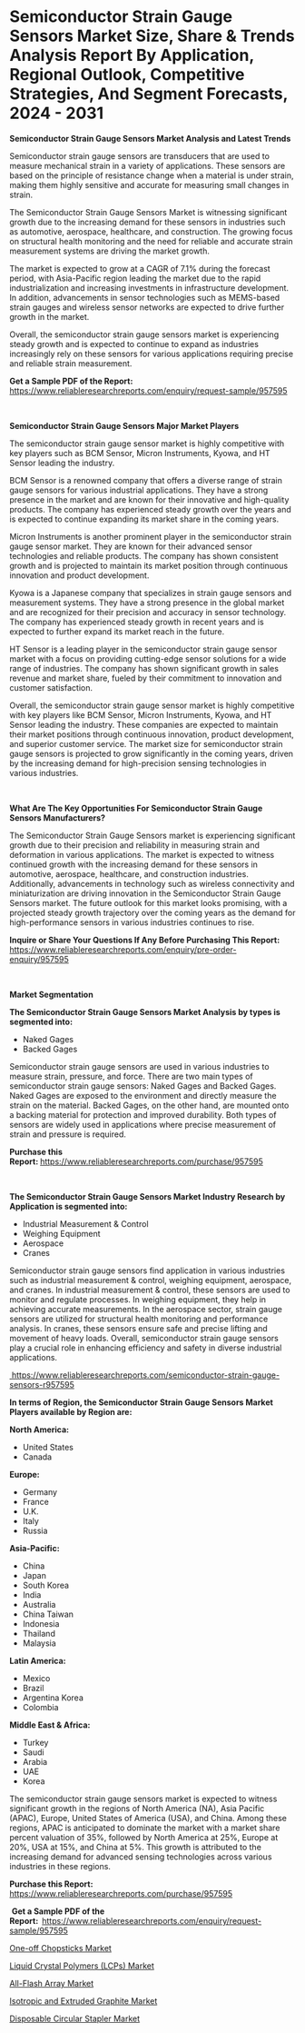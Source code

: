 <p><h1>Semiconductor Strain Gauge Sensors Market Size, Share & Trends Analysis Report By Application, Regional Outlook, Competitive Strategies, And Segment Forecasts, 2024 - 2031</h1></p><p><strong>Semiconductor Strain Gauge Sensors Market Analysis and Latest Trends</strong></p>
<p><p>Semiconductor strain gauge sensors are transducers that are used to measure mechanical strain in a variety of applications. These sensors are based on the principle of resistance change when a material is under strain, making them highly sensitive and accurate for measuring small changes in strain.</p><p>The Semiconductor Strain Gauge Sensors Market is witnessing significant growth due to the increasing demand for these sensors in industries such as automotive, aerospace, healthcare, and construction. The growing focus on structural health monitoring and the need for reliable and accurate strain measurement systems are driving the market growth.</p><p>The market is expected to grow at a CAGR of 7.1% during the forecast period, with Asia-Pacific region leading the market due to the rapid industrialization and increasing investments in infrastructure development. In addition, advancements in sensor technologies such as MEMS-based strain gauges and wireless sensor networks are expected to drive further growth in the market.</p><p>Overall, the semiconductor strain gauge sensors market is experiencing steady growth and is expected to continue to expand as industries increasingly rely on these sensors for various applications requiring precise and reliable strain measurement.</p></p>
<p><strong>Get a Sample PDF of the Report:&nbsp;</strong> <a href="https://www.reliableresearchreports.com/enquiry/request-sample/957595">https://www.reliableresearchreports.com/enquiry/request-sample/957595</a></p>
<p>&nbsp;</p>
<p><strong>Semiconductor Strain Gauge Sensors Major Market Players</strong></p>
<p><p>The semiconductor strain gauge sensor market is highly competitive with key players such as BCM Sensor, Micron Instruments, Kyowa, and HT Sensor leading the industry. </p><p>BCM Sensor is a renowned company that offers a diverse range of strain gauge sensors for various industrial applications. They have a strong presence in the market and are known for their innovative and high-quality products. The company has experienced steady growth over the years and is expected to continue expanding its market share in the coming years.</p><p>Micron Instruments is another prominent player in the semiconductor strain gauge sensor market. They are known for their advanced sensor technologies and reliable products. The company has shown consistent growth and is projected to maintain its market position through continuous innovation and product development.</p><p>Kyowa is a Japanese company that specializes in strain gauge sensors and measurement systems. They have a strong presence in the global market and are recognized for their precision and accuracy in sensor technology. The company has experienced steady growth in recent years and is expected to further expand its market reach in the future.</p><p>HT Sensor is a leading player in the semiconductor strain gauge sensor market with a focus on providing cutting-edge sensor solutions for a wide range of industries. The company has shown significant growth in sales revenue and market share, fueled by their commitment to innovation and customer satisfaction.</p><p>Overall, the semiconductor strain gauge sensor market is highly competitive with key players like BCM Sensor, Micron Instruments, Kyowa, and HT Sensor leading the industry. These companies are expected to maintain their market positions through continuous innovation, product development, and superior customer service. The market size for semiconductor strain gauge sensors is projected to grow significantly in the coming years, driven by the increasing demand for high-precision sensing technologies in various industries.</p></p>
<p>&nbsp;</p>
<p><strong>What Are The Key Opportunities For Semiconductor Strain Gauge Sensors Manufacturers?</strong></p>
<p><p>The Semiconductor Strain Gauge Sensors market is experiencing significant growth due to their precision and reliability in measuring strain and deformation in various applications. The market is expected to witness continued growth with the increasing demand for these sensors in automotive, aerospace, healthcare, and construction industries. Additionally, advancements in technology such as wireless connectivity and miniaturization are driving innovation in the Semiconductor Strain Gauge Sensors market. The future outlook for this market looks promising, with a projected steady growth trajectory over the coming years as the demand for high-performance sensors in various industries continues to rise.</p></p>
<p><strong>Inquire or Share Your Questions If Any Before Purchasing This Report:</strong> <a href="https://www.reliableresearchreports.com/enquiry/pre-order-enquiry/957595">https://www.reliableresearchreports.com/enquiry/pre-order-enquiry/957595</a></p>
<p>&nbsp;</p>
<p><strong>Market Segmentation</strong></p>
<p><strong>The Semiconductor Strain Gauge Sensors Market Analysis by types is segmented into:</strong></p>
<p><ul><li>Naked Gages</li><li>Backed Gages</li></ul></p>
<p><p>Semiconductor strain gauge sensors are used in various industries to measure strain, pressure, and force. There are two main types of semiconductor strain gauge sensors: Naked Gages and Backed Gages. Naked Gages are exposed to the environment and directly measure the strain on the material. Backed Gages, on the other hand, are mounted onto a backing material for protection and improved durability. Both types of sensors are widely used in applications where precise measurement of strain and pressure is required.</p></p>
<p><strong>Purchase this Report:&nbsp;</strong><a href="https://www.reliableresearchreports.com/purchase/957595">https://www.reliableresearchreports.com/purchase/957595</a></p>
<p>&nbsp;</p>
<p><strong>The Semiconductor Strain Gauge Sensors Market Industry Research by Application is segmented into:</strong></p>
<p><ul><li>Industrial Measurement & Control</li><li>Weighing Equipment</li><li>Aerospace</li><li>Cranes</li></ul></p>
<p><p>Semiconductor strain gauge sensors find application in various industries such as industrial measurement & control, weighing equipment, aerospace, and cranes. In industrial measurement & control, these sensors are used to monitor and regulate processes. In weighing equipment, they help in achieving accurate measurements. In the aerospace sector, strain gauge sensors are utilized for structural health monitoring and performance analysis. In cranes, these sensors ensure safe and precise lifting and movement of heavy loads. Overall, semiconductor strain gauge sensors play a crucial role in enhancing efficiency and safety in diverse industrial applications.</p></p>
<p><a href="https://www.reliableresearchreports.com/semiconductor-strain-gauge-sensors-r957595">&nbsp;https://www.reliableresearchreports.com/semiconductor-strain-gauge-sensors-r957595</a></p>
<p><strong>In terms of Region, the Semiconductor Strain Gauge Sensors Market Players available by Region are:</strong></p>
<p>
    <p> <strong> North America: </strong>
        <ul>
            <li>United States</li>
            <li>Canada</li>
        </ul>
        </p> 
    <p> <strong> Europe: </strong>
        <ul>
            <li>Germany</li>
            <li>France</li>
            <li>U.K.</li>
            <li>Italy</li>
            <li>Russia</li>
        </ul>
        </p> 
    <p> <strong> Asia-Pacific: </strong>
        <ul>
            <li>China</li>
            <li>Japan</li>
            <li>South Korea</li>
            <li>India</li>
            <li>Australia</li>
            <li>China Taiwan</li>
            <li>Indonesia</li>
            <li>Thailand</li>
            <li>Malaysia</li>
        </ul>
        </p> 
    <p> <strong> Latin America: </strong>
        <ul>
            <li>Mexico</li>
            <li>Brazil</li>
            <li>Argentina Korea</li>
            <li>Colombia</li>
        </ul>
        </p> 
    <p> <strong> Middle East & Africa: </strong>
        <ul>
            <li>Turkey</li>
            <li>Saudi</li>
            <li>Arabia</li>
            <li>UAE</li>
            <li>Korea</li>
        </ul>
    </p>
    </p>
<p><p>The semiconductor strain gauge sensors market is expected to witness significant growth in the regions of North America (NA), Asia Pacific (APAC), Europe, United States of America (USA), and China. Among these regions, APAC is anticipated to dominate the market with a market share percent valuation of 35%, followed by North America at 25%, Europe at 20%, USA at 15%, and China at 5%. This growth is attributed to the increasing demand for advanced sensing technologies across various industries in these regions.</p></p>
<p><strong>Purchase this Report: </strong><a href="https://www.reliableresearchreports.com/purchase/957595">https://www.reliableresearchreports.com/purchase/957595</a></p>
<p>&nbsp;<strong>Get a Sample PDF of the Report:&nbsp;&nbsp;</strong><a href="https://www.reliableresearchreports.com/enquiry/request-sample/957595">https://www.reliableresearchreports.com/enquiry/request-sample/957595</a></p>
<p><strong></strong></p>
<p><p><a href="https://github.com/bmorecock/Market-Research-Report-List-5/blob/main/one-off-chopsticks-market.md">One-off Chopsticks Market</a></p><p><a href="https://issuu.com/reportprime-2/docs/liquid-crystal-polymers-lcps-market_cc2fa48fd1b14a">Liquid Crystal Polymers (LCPs) Market</a></p><p><a href="https://issuu.com/reportprime-2/docs/all-flash-array-market-size-2030.pp_f3f8a9038a8dbe">All-Flash Array Market</a></p><p><a href="https://github.com/Krish2023na/Market-Research-Report-List-6/blob/main/isotropic-and-extruded-graphite-market.md">Isotropic and Extruded Graphite Market</a></p><p><a href="https://github.com/RickHolmes3/Market-Research-Report-List-6/blob/main/disposable-circular-stapler-market.md">Disposable Circular Stapler Market</a></p></p>